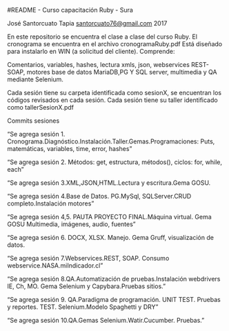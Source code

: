 #README - Curso capacitación Ruby - Sura

José Santorcuato Tapia
santorcuato76@gmail.com
2017

En este repositorio se encuentra el clase a clase del curso Ruby.
El cronograma se encuentra en el archivo cronogramaRuby.pdf
Está diseñado para instalarlo en WIN (a solicitud del cliente).
Comprende:

Comentarios, variables, hashes, lectura xmls, json, webservices REST-SOAP, motores base de datos MariaDB,PG Y SQL server, multimedia y QA mediante Selenium.

Cada sesión tiene su carpeta identificada como sesionX, se encuentran los códigos revisados en cada sesión.
Cada sesión tiene su taller identificado como tallerSesionX.pdf

Commits sesiones

“Se agrega sesión 1. Cronograma.Diagnóstico.Instalación.Taller.Gemas.Programaciones: Puts, matemáticas, variables, time, error, hashes”

“Se agrega sesión 2. Métodos: get, estructura, métodos(), ciclos: for, while, each”

“Se agrega sesión 3.XML,JSON,HTML.Lectura y escritura.Gema GOSU.

“Se agrega sesión 4.Base de Datos. PG.MySql, SQLServer.CRUD completo.Instalación motores”

“Se agrega sesión 4,5. PAUTA PROYECTO FINAL.Máquina virtual. Gema GOSU Multimedia, imágenes, audio, fuentes”

“Se agrega sesión 6. DOCX, XLSX. Manejo. Gema Gruff, visualización de datos.

“Se agrega sesión 7.Webservices.REST, SOAP. Consumo webservice.NASA.miIndicador.cl”

“Se agrega sesión 8.QA.Automatización de pruebas.Instalación webdrivers IE, Ch, MO. Gema Selenium y Capybara.Pruebas sitios.”

“Se agrega sesión 9. QA.Paradigma de programación. UNIT TEST. Pruebas y reportes. TEST. Selenium.Modelo Spaghetti y DRY”

“Se agrega sesión 10.QA.Gemas Selenium.Watir.Cucumber. Pruebas.”
